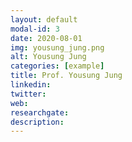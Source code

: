 ```yaml
---
layout: default
modal-id: 3
date: 2020-08-01
img: yousung_jung.png
alt: Yousung Jung
categories: [example]
title: Prof. Yousung Jung
linkedin: 
twitter: 
web: 
researchgate: 
description:
---
```

